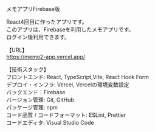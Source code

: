 メモアプリFirebase版

React4回目に作ったアプリです。  
このアプリは、Firebaseを利用したメモアプリです。  
ログイン後利用できます。

【URL】  
https://memo2-app.vercel.app/

【技術スタック】  
フロントエンド: React, TypeScript,Vite, React Hook Form  
デプロイ・インフラ: Vercel, Vercelの環境変数設定  
バックエンド：Firebase  
バージョン管理: Git, GitHub  
パッケージ管理: npm  
コード品質 / コードフォーマット: ESLint, Prettier  
コードエディタ: Visual Studio Code
